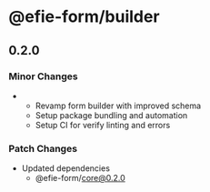 # @efie-form/builder

## 0.2.0

### Minor Changes

- - Revamp form builder with improved schema
  - Setup package bundling and automation
  - Setup CI for verify linting and errors

### Patch Changes

- Updated dependencies
  - @efie-form/core@0.2.0
